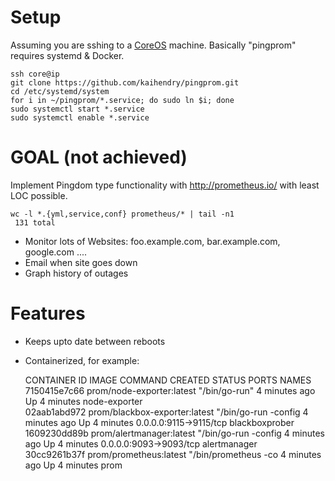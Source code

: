 # Setup

Assuming you are sshing to a [CoreOS](https://coreos.com/) machine. Basically "pingprom" requires systemd & Docker.

	ssh core@ip
	git clone https://github.com/kaihendry/pingprom.git
	cd /etc/systemd/system
	for i in ~/pingprom/*.service; do sudo ln $i; done
	sudo systemctl start *.service
	sudo systemctl enable *.service

# GOAL (not achieved)

Implement Pingdom type functionality with http://prometheus.io/ with least LOC possible.

	wc -l *.{yml,service,conf} prometheus/* | tail -n1
	 131 total

* Monitor lots of Websites: foo.example.com, bar.example.com, google.com ....
* Email when site goes down
* Graph history of outages

# Features

* Keeps upto date between reboots
* Containerized, for example:


	CONTAINER ID        IMAGE                           COMMAND                CREATED             STATUS              PORTS                    NAMES
	7150415e7c66        prom/node-exporter:latest       "/bin/go-run"          4 minutes ago       Up 4 minutes                                 node-exporter       
	02aab1abd972        prom/blackbox-exporter:latest   "/bin/go-run -config   4 minutes ago       Up 4 minutes        0.0.0.0:9115->9115/tcp   blackboxprober      
	1609230dd89b        prom/alertmanager:latest        "/bin/go-run -config   4 minutes ago       Up 4 minutes        0.0.0.0:9093->9093/tcp   alertmanager        
	30cc9261b37f        prom/prometheus:latest          "/bin/prometheus -co   4 minutes ago       Up 4 minutes                                 prom                
